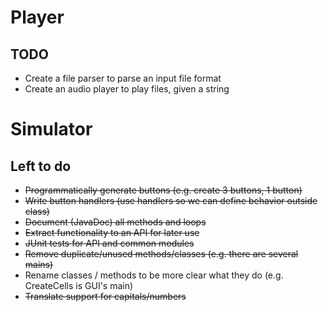 # Player

## TODO
* Create a file parser to parse an input file format
* Create an audio player to play files, given a string

# Simulator

## Left to do
* ~~Programmatically generate buttons (e.g. create 3 buttons, 1 button)~~
* ~~Write button handlers (use handlers so we can define behavior outside class)~~
* ~~Document (JavaDoc) all methods and loops~~
* ~~Extract functionality to an API for later use~~
* ~~JUnit tests for API and common modules~~
* ~~Remove duplicate/unused methods/classes (e.g. there are several mains)~~
* Rename classes / methods to be more clear what they do (e.g. CreateCells is GUI's main)
* ~~Translate support for capitals/numbers~~
